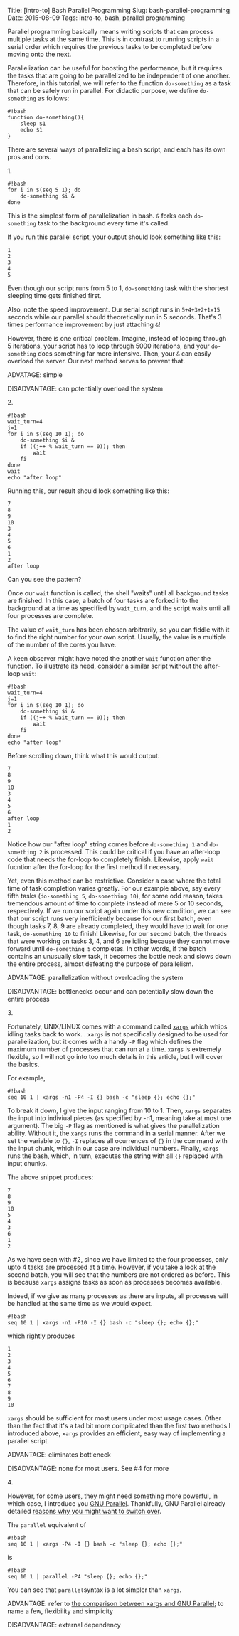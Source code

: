 Title: [intro-to] Bash Parallel Programming
Slug: bash-parallel-programming
Date: 2015-08-09
Tags: intro-to, bash, parallel programming

Parallel programming basically means writing scripts that can process multiple
tasks at the same time. This is in contrast to running scripts in a serial order which requires the
previous tasks to be completed before moving onto the next.

Parallelization can be useful for boosting the performance, but it requires the tasks
that are going to be parallelized to be independent of one another. Therefore, in
this tutorial, we will refer to the function `do-something` as a task that can
be safely run in parallel. For didactic purpose, we define `do-something` as follows:

    #!bash
    function do-something(){
        sleep $1
        echo $1
    }

There are several ways of parallelizing a bash script, and each has its own pros
and cons.

1\.

    #!bash
    for i in $(seq 5 1); do
        do-something $i &
    done

This is the simplest form of parallelization in bash. `&` forks each
`do-something` task to the background every time it's called.

If you run this parallel script, your output should look something like this:

```
1
2
3
4
5
```

Even though our script runs from 5 to 1, `do-something` task with the shortest sleeping time gets finished first.

Also, note the speed improvement. Our serial script runs in `5+4+3+2+1=15`
seconds while our parallel should theoretically run in 5 seconds. That's 3 times performance improvement by just attaching `&`!

However, there is one critical problem. Imagine, instead of looping through 5 iterations, your script has to loop through 5000 iterations, and your `do-something` does something far more intensive. Then, your `&` can easily overload the server. Our next method serves to prevent that.

ADVATAGE: simple

DISADVANTAGE: can potentially overload the system

2\.

    #!bash
    wait_turn=4
    j=1
    for i in $(seq 10 1); do
        do-something $i &
        if ((j++ % wait_turn == 0)); then
            wait
        fi
    done
    wait
    echo "after loop"

Running this, our result should look something like this:

```
7
8
9
10
3
4
5
6
1
2
after loop
```

Can you see the pattern?

Once our `wait` function is called, the shell "waits" until all background tasks
are finished. In this case, a batch of four tasks are forked into the background at a time as specified by `wait_turn`, and the script waits until all four processes are complete. 

The value of `wait_turn` has been chosen arbitrarily, so you can fiddle with it to find the right number for your own script. Usually, the value is a multiple of the number of the cores you have.

A keen observer might have noted the another `wait` function after the function.
To illustrate its need, consider a similar script without the after-loop `wait`:

    #!bash
    wait_turn=4
    j=1
    for i in $(seq 10 1); do
        do-something $i &
        if ((j++ % wait_turn == 0)); then
            wait
        fi
    done
    echo "after loop"

Before scrolling down, think what this would output.

```
7
8
9
10
3
4
5
6
after loop
1
2
```

Notice how our "after loop" string comes before `do-something 1` and `do-something 2` is
processed. This could be critical if you have an after-loop code that needs the
for-loop to completely finish. Likewise, apply `wait` fucntion after the for-loop for the first method if necessary.

Yet, even this method can be restrictive. Consider a case where the total time
of task completion varies greatly. For our example above, say every fifth tasks
(`do-something 5`, `do-something 10`), for some odd reason, takes tremendous
amount of time to complete instead of mere 5 or 10 seconds, respectively. If we
run our script again under this new condition, we can see that our script runs
very inefficiently because for our first batch, even though tasks 7, 8, 9 are
already completed, they would have to wait for one task, `do-something 10` to
finish! Likewise, for our second batch, the threads that were working on tasks
3, 4, and 6 are idling because they cannot move forward until `do-something 5`
completes. In other words, if the batch contains an unusually slow task, it becomes
the bottle neck and slows down the entire process, almost defeating the purpose
of parallelism.

ADVANTAGE: parallelization without overloading the system

DISADVANTAGE: bottlenecks occur and can potentially slow down the entire process

3\.

Fortunately, UNIX/LINUX comes with a command called
[`xargs`](https://en.wikipedia.org/wiki/Xargs) which whips idling tasks back to
work. . `xargs` is not specifically designed to be used for parallelization, but
it comes with a handy `-P` flag which defines the maximum number of processes that can run at
a time. `xargs` is extremely flexible, so I will not go into too much details in
this article, but I will cover the basics.

For example,

    #!bash
    seq 10 1 | xargs -n1 -P4 -I {} bash -c "sleep {}; echo {};"

To break it down, I give the input ranging from 10 to 1. Then, `xargs` separates
the input into indiviual pieces (as specified by -n1, meaning take at most one
argument). The big `-P` flag as mentioned is what gives the parallelization
ability. Without it, the `xargs` runs the command in a serial manner. After we
set the variable to `{}`, `-I` replaces all ocurrences of `{}` in the command
with the input chunk, which in our case are individual numbers. Finally, `xargs`
runs the bash, which, in turn, executes the string with all `{}` replaced with
input chunks.


The above snippet produces:

```
7
8
9
10
5
4
3
6
1
2
```

As we have seen with #2, since we have limited to the four processes, only upto 4 tasks are processed at a time. However, if you take a look at the second batch, you will see that the numbers are not ordered as before. This is because `xargs` assigns tasks as soon as processes becomes available.

Indeed, if we give as many processes as there are inputs, all processes will be handled at the same time as we would expect.

    #!bash
    seq 10 1 | xargs -n1 -P10 -I {} bash -c "sleep {}; echo {};"

which rightly produces

```
1
2
3
4
5
6
7
8
9
10
```

`xargs` should be sufficient for most users under most usage cases. Other than the fact that it's a tad bit more complicated than the first two methods I introduced above, `xargs` provides an efficient, easy way of implementing a parallel script.

ADVANTAGE: eliminates bottleneck

DISADVANTAGE: none for most users. See #4 for more

4\. 

However, for some users, they might need something more powerful, in which case,
I introduce you [GNU Parallel](http://www.gnu.org/software/parallel/).
Thankfully, GNU Parallel already detailed
[reasons why you might want to switch over](https://www.gnu.org/software/parallel/man.html#DIFFERENCES-BETWEEN-xargs-AND-GNU-Parallel). 

The `parallel` equivalent of 

    #!bash
    seq 10 1 | xargs -P4 -I {} bash -c "sleep {}; echo {};"

is

    #!bash
    seq 10 1 | parallel -P4 "sleep {}; echo {};"

You can see that `parallel`syntax is a lot simpler than `xargs`.


ADVANTAGE: refer to [the comparison between xargs and GNU Parallel](https://www.gnu.org/software/parallel/man.html#DIFFERENCES-BETWEEN-xargs-AND-GNU-Parallel); to name a few, flexibility and simplicity

DISADVANTAGE: external dependency






